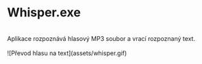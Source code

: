 # Whisper.exe
<br>
Aplikace rozpoznává hlasový MP3 soubor a vrací rozpoznaný text.
<br>
<br>
![Převod hlasu na text](assets/whisper.gif)